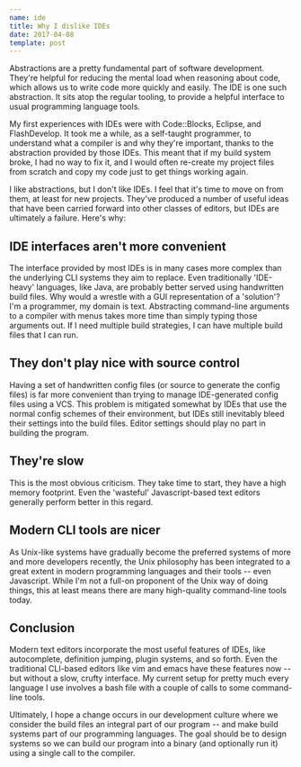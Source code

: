 ```yaml
---
name: ide
title: Why I dislike IDEs
date: 2017-04-08
template: post
---
```


Abstractions are a pretty fundamental part of software development. They're helpful for reducing the mental load when reasoning about code, which allows us to write code more quickly and easily. The IDE is one such abstraction. It sits atop the regular tooling, to provide a helpful interface to usual programming language tools.

My first experiences with IDEs were with Code::Blocks, Eclipse, and FlashDevelop. It took me a while, as a self-taught programmer, to understand what a compiler is and why they're important, thanks to the abstraction provided by those IDEs. This meant that if my build system broke, I had no way to fix it, and I would often re-create my project files from scratch and copy my code just to get things working again.

I like abstractions, but I don't like IDEs. I feel that it's time to move on from them, at least for new projects. They've produced a number of useful ideas that have been carried forward into other classes of editors, but IDEs are ultimately a failure. Here's why:

## IDE interfaces aren't more convenient

The interface provided by most IDEs is in many cases more complex than the underlying CLI systems they aim to replace. Even traditionally 'IDE-heavy' languages, like Java, are probably better served using handwritten build files. Why would a wrestle with a GUI representation of a 'solution'? I'm a programmer, my domain is text. Abstracting command-line arguments to a compiler with menus takes more time than simply typing those arguments out. If I need multiple build strategies, I can have multiple build files that I can run.

## They don't play nice with source control

Having a set of handwritten config files (or source to generate the config files) is far more convenient than trying to manage IDE-generated config files using a VCS. This problem is mitigated somewhat by IDEs that use the normal config schemes of their environment, but IDEs still inevitably bleed their settings into the build files. Editor settings should play no part in building the program.

## They're slow 

This is the most obvious criticism. They take time to start, they have a high memory footprint. Even the 'wasteful' Javascript-based text editors generally perform better in this regard.

## Modern CLI tools are nicer

As Unix-like systems have gradually become the preferred systems of more and more developers recently, the Unix philosophy has been integrated to a great extent in modern programming languages and their tools -- even Javascript. While I'm not a full-on proponent of the Unix way of doing things, this at least means there are many high-quality command-line tools today.

## Conclusion

Modern text editors incorporate the most useful features of IDEs, like autocomplete, definition jumping, plugin systems, and so forth. Even the traditional CLI-based editors like vim and emacs have these features now -- but without a slow, crufty interface. My current setup for pretty much every language I use involves a bash file with a couple of calls to some command-line tools. 

Ultimately, I hope a change occurs in our development culture where we consider the build files an integral part of our program -- and make build systems part of our programming languages. The goal should be to design systems so we can build our program into a binary (and optionally run it) using a single call to the compiler.